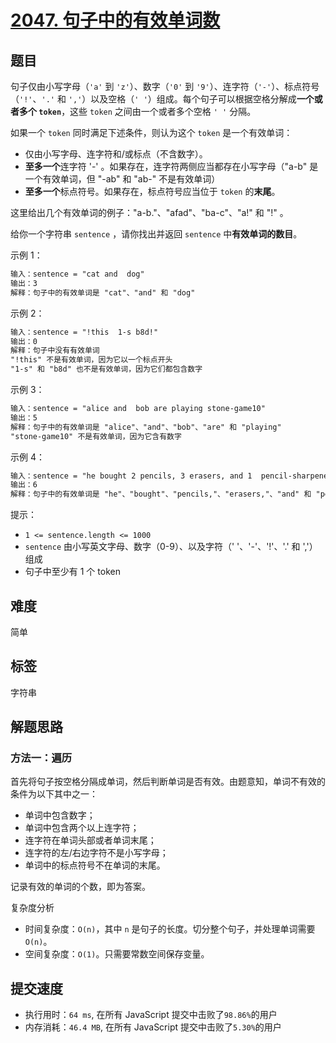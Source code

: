 # [2047. 句子中的有效单词数](https://leetcode-cn.com/problems/number-of-valid-words-in-a-sentence/)

## 题目

句子仅由小写字母（`'a'` 到 `'z'`）、数字（`'0'` 到 `'9'`）、连字符（`'-'`）、标点符号（`'!'`、`'.'` 和 `','`）以及空格（`' '`）组成。每个句子可以根据空格分解成**一个或者多个 `token`**，这些 `token` 之间由一个或者多个空格 `' '` 分隔。

如果一个 `token` 同时满足下述条件，则认为这个 `token` 是一个有效单词：

- 仅由小写字母、连字符和/或标点（不含数字）。
- **至多一个**连字符 '-' 。如果存在，连字符两侧应当都存在小写字母（"a-b" 是一个有效单词，但 "-ab" 和 "ab-" 不是有效单词）
- **至多一个**标点符号。如果存在，标点符号应当位于 `token` 的**末尾**。

这里给出几个有效单词的例子："a-b."、"afad"、"ba-c"、"a!" 和 "!" 。

给你一个字符串 `sentence` ，请你找出并返回 `sentence` 中**有效单词的数目**。

示例 1：

```txt
输入：sentence = "cat and  dog"
输出：3
解释：句子中的有效单词是 "cat"、"and" 和 "dog"
```

示例 2：

```txt
输入：sentence = "!this  1-s b8d!"
输出：0
解释：句子中没有有效单词
"!this" 不是有效单词，因为它以一个标点开头
"1-s" 和 "b8d" 也不是有效单词，因为它们都包含数字
```

示例 3：

```txt
输入：sentence = "alice and  bob are playing stone-game10"
输出：5
解释：句子中的有效单词是 "alice"、"and"、"bob"、"are" 和 "playing"
"stone-game10" 不是有效单词，因为它含有数字
```

示例 4：

```txt
输入：sentence = "he bought 2 pencils, 3 erasers, and 1  pencil-sharpener."
输出：6
解释：句子中的有效单词是 "he"、"bought"、"pencils,"、"erasers,"、"and" 和 "pencil-sharpener."
```

提示：

- `1 <= sentence.length <= 1000`
- `sentence` 由小写英文字母、数字（0-9）、以及字符（' '、'-'、'!'、'.' 和 ','）组成
- 句子中至少有 1 个 token

## 难度

简单

## 标签

字符串

## 解题思路

### 方法一：遍历

首先将句子按空格分隔成单词，然后判断单词是否有效。由题意知，单词不有效的条件为以下其中之一：

- 单词中包含数字；
- 单词中包含两个以上连字符；
- 连字符在单词头部或者单词末尾；
- 连字符的左/右边字符不是小写字母；
- 单词中的标点符号不在单词的末尾。

记录有效的单词的个数，即为答案。

复杂度分析

- 时间复杂度：`O(n)`，其中 `n` 是句子的长度。切分整个句子，并处理单词需要 `O(n)`。
- 空间复杂度：`O(1)`。只需要常数空间保存变量。

## 提交速度

- 执行用时：`64 ms`, 在所有 JavaScript 提交中击败了`98.86%`的用户
- 内存消耗：`46.4 MB`, 在所有 JavaScript 提交中击败了`5.30%`的用户
